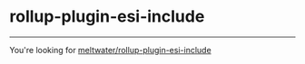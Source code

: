 # rollup-plugin-esi-include
-----
You're looking for [meltwater/rollup-plugin-esi-include](https://github.com/meltwater/rollup-plugin-esi-include)
